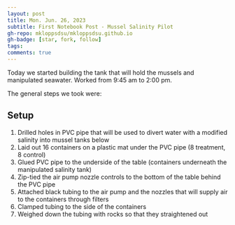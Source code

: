 ```yaml
---
layout: post
title: Mon. Jun. 26, 2023
subtitle: First Notebook Post - Mussel Salinity Pilot
gh-repo: mkloppsdsu/mkloppsdsu.github.io
gh-badge: [star, fork, follow]
tags:
comments: true
---
```


Today we started building the tank that will hold the mussels and manipulated seawater.
Worked from 9:45 am to 2:00 pm.

The general steps we took were:

## Setup
1. Drilled holes in PVC pipe that will be used to divert water with a modified salinity into mussel tanks below
2. Laid out 16 containers on a plastic mat under the PVC pipe (8 treatment, 8 control)
3. Glued PVC pipe to the underside of the table (containers underneath the manipulated salinity tank)
4. Zip-tied the air pump nozzle controls to the bottom of the table behind the PVC pipe
5. Attached black tubing to the air pump and the nozzles that will supply air to the containers through filters
6. Clamped tubing to the side of the containers
7. Weighed down the tubing with rocks so that they straightened out
